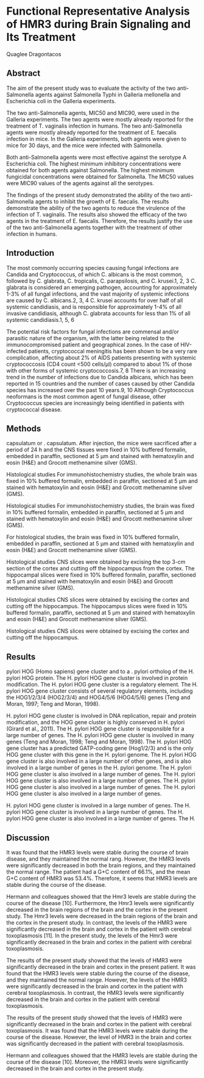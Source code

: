 # Functional Representative Analysis of HMR3 during Brain Signaling and Its Treatment
Quaglee Dragontacos


## Abstract
The aim of the present study was to evaluate the activity of the two anti-Salmonella agents against Salmonella Typhi in Galleria mellonella and Escherichia coli in the Galleria experiments.

The two anti-Salmonella agents, MIC50 and MIC90, were used in the Galleria experiments. The two agents were mostly already reported for the treatment of T. vaginalis infection in humans. The two anti-Salmonella agents were mostly already reported for the treatment of E. faecalis infection in mice. In the Galleria experiments, both agents were given to mice for 30 days, and the mice were infected with Salmonella.

Both anti-Salmonella agents were most effective against the serotype A Escherichia coli. The highest minimum inhibitory concentrations were obtained for both agents against Salmonella. The highest minimum fungicidal concentrations were obtained for Salmonella. The MIC50 values were MIC90 values of the agents against all the serotypes.

The findings of the present study demonstrated the ability of the two anti-Salmonella agents to inhibit the growth of E. faecalis. The results demonstrate the ability of the two agents to reduce the virulence of the infection of T. vaginalis. The results also showed the efficacy of the two agents in the treatment of E. faecalis. Therefore, the results justify the use of the two anti-Salmonella agents together with the treatment of other infection in humans.


## Introduction
The most commonly occurring species causing fungal infections are Candida and Cryptococcus, of which C. albicans is the most common, followed by C. glabrata, C. tropicalis, C. parapsilosis, and C. krusei.1, 2, 3 C. glabrata is considered an emerging pathogen, accounting for approximately 1-3% of all fungal infections, and the vast majority of systemic infections are caused by C. albicans.2, 3, 4 C. krusei accounts for over half of all systemic candidiasis, and is responsible for approximately 1-4% of all invasive candidiasis, although C. glabrata accounts for less than 1% of all systemic candidiasis.1, 5, 6

The potential risk factors for fungal infections are commensal and/or parasitic nature of the organism, with the latter being related to the immunocompromised patient and geographical zones. In the case of HIV-infected patients, cryptococcal meningitis has been shown to be a very rare complication, affecting about 2% of AIDS patients presenting with systemic cryptococcosis (CD4 count <500 cells/µl) compared to about 1% of those with other forms of systemic cryptococcosis.7, 8 There is an increasing trend in the number of infections due to Candida albicans, which has been reported in 15 countries and the number of cases caused by other Candida species has increased over the past 10 years.9, 10 Although Cryptococcus neoformans is the most common agent of fungal disease, other Cryptococcus species are increasingly being identified in patients with cryptococcal disease.


## Methods
capsulatum or . capsulatum. After injection, the mice were sacrificed after a period of 24 h and the CNS tissues were fixed in 10% buffered formalin, embedded in paraffin, sectioned at 5 µm and stained with hematoxylin and eosin (H&E) and Grocott methenamine silver (GMS).

Histological studies
For immunohistochemistry studies, the whole brain was fixed in 10% buffered formalin, embedded in paraffin, sectioned at 5 µm and stained with hematoxylin and eosin (H&E) and Grocott methenamine silver (GMS).

Histological studies
For immunohistochemistry studies, the brain was fixed in 10% buffered formalin, embedded in paraffin, sectioned at 5 µm and stained with hematoxylin and eosin (H&E) and Grocott methenamine silver (GMS).

For histological studies, the brain was fixed in 10% buffered formalin, embedded in paraffin, sectioned at 5 µm and stained with hematoxylin and eosin (H&E) and Grocott methenamine silver (GMS).

Histological studies
CNS slices were obtained by excising the top 3-cm section of the cortex and cutting off the hippocampus from the cortex. The hippocampal slices were fixed in 10% buffered formalin, paraffin, sectioned at 5 µm and stained with hematoxylin and eosin (H&E) and Grocott methenamine silver (GMS).

Histological studies
CNS slices were obtained by excising the cortex and cutting off the hippocampus. The hippocampus slices were fixed in 10% buffered formalin, paraffin, sectioned at 5 µm and stained with hematoxylin and eosin (H&E) and Grocott methenamine silver (GMS).

Histological studies
CNS slices were obtained by excising the cortex and cutting off the hippocampus.


## Results
pylori HOG (Homo sapiens) gene cluster and to a . pylori ortholog of the H. pylori HOG protein. The H. pylori HOG gene cluster is involved in protein modification. The H. pylori HOG gene cluster is a regulatory element. The H. pylori HOG gene cluster consists of several regulatory elements, including the HOG1/2/3/4 (HOG2/3/4) and HOG4/5/6 (HOG4/5/6) genes (Teng and Moran, 1997; Teng and Moran, 1998).

H. pylori HOG gene cluster is involved in DNA replication, repair and protein modification, and the HOG gene cluster is highly conserved in H. pylori (Girard et al., 2011). The H. pylori HOG gene cluster is responsible for a large number of genes. The H. pylori HOG gene cluster is involved in many genes (Teng and Moran, 1998; Teng and Moran, 1998). The H. pylori HOG gene cluster has a predicted GATP-coding gene (Hog1/2/3) and is the only HOG gene cluster with this gene in the H. pylori genome. The H. pylori HOG gene cluster is also involved in a large number of other genes, and is also involved in a large number of genes in the H. pylori genome. The H. pylori HOG gene cluster is also involved in a large number of genes. The H. pylori HOG gene cluster is also involved in a large number of genes. The H. pylori HOG gene cluster is also involved in a large number of genes. The H. pylori HOG gene cluster is also involved in a large number of genes.

H. pylori HOG gene cluster is involved in a large number of genes. The H. pylori HOG gene cluster is involved in a large number of genes. The H. pylori HOG gene cluster is also involved in a large number of genes. The H.


## Discussion
It was found that the HMR3 levels were stable during the course of brain disease, and they maintained the normal rang. However, the HMR3 levels were significantly decreased in both the brain regions, and they maintained the normal range. The patient had a G+C content of 66.1%, and the mean G+C content of HMR3 was 53.4%. Therefore, it seems that HMR3 levels are stable during the course of the disease.

Hermann and colleagues showed that the Hmr3 levels are stable during the course of the disease [10]. Furthermore, the Hmr3 levels were significantly decreased in the brain regions of the brain and the cortex in the present study. The Hmr3 levels were decreased in the brain regions of the brain and the cortex in the present study. In contrast, the levels of the HMR3 were significantly decreased in the brain and cortex in the patient with cerebral toxoplasmosis [11]. In the present study, the levels of the Hmr3 were significantly decreased in the brain and cortex in the patient with cerebral toxoplasmosis.

The results of the present study showed that the levels of HMR3 were significantly decreased in the brain and cortex in the present patient. It was found that the HMR3 levels were stable during the course of the disease, and they maintained the normal range. However, the levels of the HMR3 were significantly decreased in the brain and cortex in the patient with cerebral toxoplasmosis. In contrast, the HMR3 levels were significantly decreased in the brain and cortex in the patient with cerebral toxoplasmosis.

The results of the present study showed that the levels of HMR3 were significantly decreased in the brain and cortex in the patient with cerebral toxoplasmosis. It was found that the HMR3 levels were stable during the course of the disease. However, the level of HMR3 in the brain and cortex was significantly decreased in the patient with cerebral toxoplasmosis.

Hermann and colleagues showed that the HMR3 levels are stable during the course of the disease [10]. Moreover, the HMR3 levels were significantly decreased in the brain and cortex in the present study.
